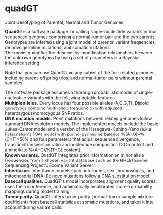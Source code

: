 # quadGT
Joint Genotyping of Parental, Normal and Tumor Genomes
<p />
<b>QuadGT</b> is a software package for calling single-nucleotide variants in four sequenced genomes comprising a normal-tumor pair and the two parents. Genotypes are inferred using a joint model of parental variant frequencies, de novo germline mutations, and somatic mutations. <br >The model quantifies the descent-by-modification relationships between the unknown genotypes by using a set of parameters in a Bayesian inference setting.
<p/ >
Note that you can use QuadGT on any subset of the four related genomes, including parent-offspring trios, and normal-tumor pairs without parental samples.
<p/ >
The software package assumes a thorough probabilistic model of single-nucleotide variants with the following notable features.
<br/ >
<b>Multiple alleles.</b> Every locus has four possible alleles (A,C,G,T). Diploid genotypes combine multi-allele frequencies with adjusted heterozygous/homozygous SNP ratios.
<br/ >
<b>DNA mutation models.</b> Point mutations between related genomes follow standard DNA evolution models. The implemented models include the basic Jukes-Cantor model and a version of the Hasegawa-Kishino-Yano (a.k.a. Felsenstein's F84) model with purine-pyrimidine balance %(A+G)=%(C+T)=50%	and four parameters that adjust sequence divergence, transition/transversion ratio and nucleotide composition (GC-content and amino/keto %(A+C)/%(T+G) content).
<br/ >
<b>Known variants.</b> QuadGT integrates prior information on minor allele frequencies from a chosen variant database such as the NHLBI Exome Sequencing Project's Exome Variant Server.
<br/ >
<b>Inheritance.</b> Inheritance models span autosomes, sex chromosomes, and mitochondrial DNA. De novo mutations follow a DNA substitution model.
<br/ >
<b>Basecall qualities.</b> QuadGT's model incorporates alignment quality scores, uses them in inference, and automatically recalibrates score→probability mappings during model training.
<br/ >
<b>Tumor purity.</b> QuadGT infers tumor purity (normal-tumor sample mixture coefficient) from basecall statistics at somatic mutations, and takes it into account during variant calls.
